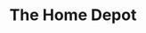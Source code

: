 ---
title: "The Home Depot"
url: /suwanee/the-home-depot-satellite-boulevard/
shop: doityourself
---